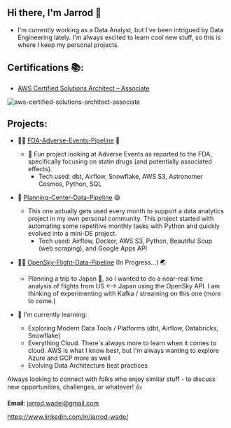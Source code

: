 ## Hi there, I'm Jarrod 👋

- I'm currently working as a Data Analyst, but I've been intrigued by Data Engineering lately. I'm always excited to learn cool new stuff, so this is where I keep my personal projects. 

## Certifications 📚:
- [AWS Certified Solutions Architect – Associate](https://www.credly.com/badges/f676d316-c626-4c69-81ec-7dadc9646478/public_url)

![aws-certified-solutions-architect-associate](https://github.com/user-attachments/assets/0cc39d70-e9bc-48bd-9bfb-30c30a491eb1)

## Projects:
- :man_health_worker: [FDA-Adverse-Events-Pipeline](https://github.com/JarrodWade/fda-adverse-events-pipeline) 💊
  - 🏥 Fun project looking at Adverse Events as reported to the FDA, specifically focusing on statin drugs (and potentially associated effects).
    - Tech used: dbt, Airflow, Snowflake, AWS S3, Astronomer Cosmos, Python, SQL
     
- 📜 [Planning-Center-Data-Pipeline](https://github.com/JarrodWade/planning-center-data-pipeline) 😄
  - This one actually gets used every month to support a data analytics project in my own personal community. This project started with automating some repetitive monthly tasks with Python and quickly evolved into a mini-DE project.
    - Tech used: Airflow, Docker, AWS S3, Python, Beautiful Soup (web scraping), and Google Apps API
     
- :pilot: [OpenSky-Flight-Data-Pipeline](https://github.com/JarrodWade/opensky-flight-data-pipeline) (In Progress...) :earth_asia:
  - Planning a trip to Japan :japan:, so I wanted to do a near-real time analysis of flights from US <--> Japan using the OpenSky API. I am thinking of experimenting with Kafka / streaming on this one  (more to come.)

- 🌱 I'm currently learning: 
    - Exploring Modern Data Tools / Platforms (dbt, Airflow, Databricks, Snowflake)
    - Everything Cloud. There's always more to learn when it comes to cloud. AWS is what I know best, but I'm always wanting to explore Azure and GCP more as well
    - Evolving Data Architecture best practices

Always looking to connect with folks who enjoy similar stuff - to discuss new opportunities, challenges, or whatever! 👍

**Email**: jarrod.wadej@gmail.com

https://www.linkedin.com/in/jarrod-wade/
